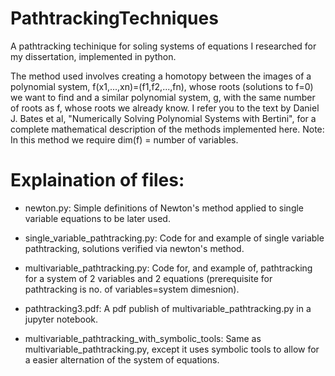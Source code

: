# PathtrackingTechniques

A pathtracking techinique for soling systems of equations I researched for my dissertation, implemented in python. 

The method used involves creating a homotopy between the images of a polynomial system, f(x1,...,xn)=(f1,f2,...,fn), whose roots (solutions to f=0) we want to find and a similar polynomial system, g, with the same number of roots as f, whose roots we already know. I refer you to the text by Daniel J. Bates et al, "Numerically Solving Polynomial Systems with Bertini", for a complete mathematical description of the methods implemented here. Note: In this method we require dim(f) = number of variables. 

# Explaination of files:

- newton.py: Simple definitions of Newton's method applied to single variable equations to be later used.

- single_variable_pathtracking.py: Code for and example of single variable pathtracking, solutions verified via newton's method.

- multivariable_pathtracking.py: Code for, and example of, pathtracking for a system of 2 variables and 2 equations (prerequisite for pathtracking is no. of variables=system dimesnion).

- pathtracking3.pdf: A pdf publish of multivariable_pathtracking.py in a jupyter notebook.

- multivariable_pathtracking_with_symbolic_tools: Same as multivariable_pathtracking.py, except it uses symbolic tools to allow for a easier alternation of the system of equations.
